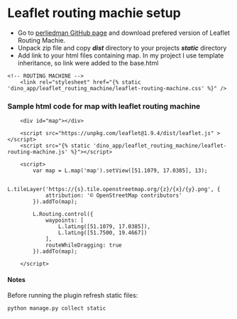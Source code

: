 # Leaflet routing machie setup

- Go to [perliedman GitHub page](https://github.com/perliedman/leaflet-routing-machine/releases) and download prefered version of Leaflet Routing Machie.
- Unpack zip file and copy ***dist*** directory to your projects ***static*** directory
- Add link to your html files containing map. In my project I use template inheritance, so link were added to the base.html
```
<!-- ROUTING MACHINE -->
    <link rel="stylesheet" href="{% static 'dino_app/leaflet_routing_machine/leaflet-routing-machine.css' %}" />
```

### Sample html code for map with leaflet routing machine 
```
    <div id="map"></div>

    <script src="https://unpkg.com/leaflet@1.9.4/dist/leaflet.js" ></script>
    <script src="{% static 'dino_app/leaflet_routing_machine/leaflet-routing-machine.js' %}"></script>

    <script>
        var map = L.map('map').setView([51.1079, 17.0385], 13);

        L.tileLayer('https://{s}.tile.openstreetmap.org/{z}/{x}/{y}.png', {
            attribution: '© OpenStreetMap contributors'
        }).addTo(map);

        L.Routing.control({
            waypoints: [
                L.latLng([51.1079, 17.0385]),
                L.latLng([51.7500, 19.4667])
            ],
            routeWhileDragging: true
        }).addTo(map);

    </script>
```

#### Notes
Before running the plugin refresh static files: 
```
python manage.py collect static
```

